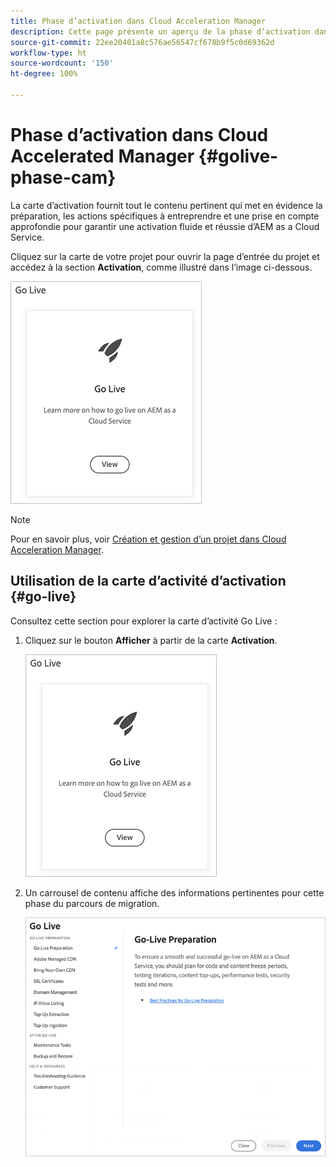 ```yaml
---
title: Phase d’activation dans Cloud Acceleration Manager
description: Cette page présente un aperçu de la phase d’activation dans Cloud Acceleration Manager.
source-git-commit: 22ee20401a8c576ae56547cf678b9f5c0d69362d
workflow-type: ht
source-wordcount: '150'
ht-degree: 100%

---
```



# Phase d’activation dans Cloud Accelerated Manager {#golive-phase-cam}

La carte d’activation fournit tout le contenu pertinent qui met en évidence la préparation, les actions spécifiques à entreprendre et une prise en compte approfondie pour garantir une activation fluide et réussie d’AEM as a Cloud Service.

Cliquez sur la carte de votre projet pour ouvrir la page d’entrée du projet et accédez à la section **Activation**, comme illustré dans l’image ci-dessous.

![image](/help/move-to-cloud-service/cloud-acceleration-manager/assets/golive-1.png)

>[!NOTE]
>Pour en savoir plus, voir [Création et gestion d’un projet dans Cloud Acceleration Manager](https://experienceleague.adobe.com/docs/experience-manager-cloud-service/moving/cloud-acceleration-manager/using-cam/getting-started-cam.html?lang=fr#create-project).


## Utilisation de la carte d’activité d’activation {#go-live}

Consultez cette section pour explorer la carte d’activité Go Live :

1. Cliquez sur le bouton **Afficher** à partir de la carte **Activation**.

   ![image](/help/move-to-cloud-service/cloud-acceleration-manager/assets/golive-1.png)

1. Un carrousel de contenu affiche des informations pertinentes pour cette phase du parcours de migration.

   ![image](/help/move-to-cloud-service/cloud-acceleration-manager/assets/golive-2.png)
